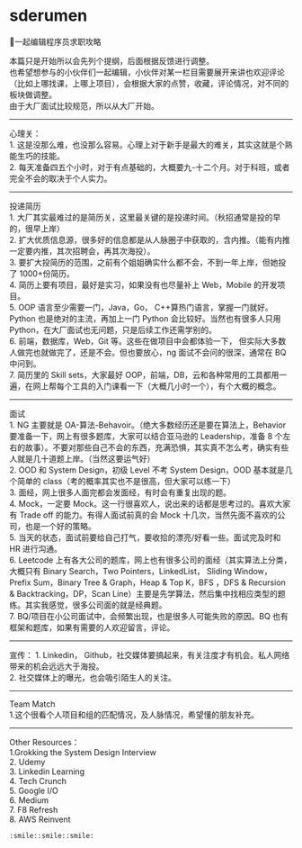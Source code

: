 # sderumen

:wave:一起编辑程序员求职攻略

本篇只是开始所以会先列个提纲，后面根据反馈进行调整。<br>
也希望想参与的小伙伴们一起编辑，小伙伴对某一栏目需要展开来讲也欢迎评论（比如上哪找课，上哪上项目），会根据大家的点赞，收藏，评论情况，对不同的板块做调整。<br>
由于大厂面试比较规范，所以从大厂开始。<br>

---

心理关：<br> 1. 这是没那么难，也没那么容易。心理上对于新手是最大的难关，其实这就是个熟能生巧的技能。<br> 2. 每天准备四五个小时，对于有点基础的，大概要九-十二个月。对于科班，或者完全不会的取决于个人实力。<br>

---

投递简历<br> 1. 大厂其实最难过的是简历关，这里最关键的是投递时间。（秋招通常是投的早的，很早上岸）<br> 2. 扩大优质信息源，很多好的信息都是从人脉圈子中获取的，含内推。（能有内推一定要内推，其次招聘会，再其次海投）。<br> 3. 要扩大投简历的范围，之前有个姐姐确实什么都不会，不到一年上岸，但她投了 1000+份简历。<br> 4. 简历上要有项目，最好是实习，如果没有也尽量补上 Web，Mobile 的开发项目。<br> 5. OOP 语言至少需要一门，Java，Go， C++算热门语言，掌握一门就好。Python 也是绝对的主流，再加上一门 Python 会比较好。当然也有很多人只用 Python，在大厂面试也无问题，只是后续工作还需学别的。<br> 6. 前端，数据库，Web，Git 等。这些在做项目中会都体验一下， 但实际大多数人做完也就做完了，还是不会。但也要放心，ng 面试不会问的很深，通常在 BQ 中问到。<br> 7. 简历里的 Skill sets，大家最好 OOP，前端，DB，云和各种常用的工具都用一遍，在网上帮每个工具的入门课看一下（大概几小时一个），有个大概的概念。<br>

---

面试<br> 1. NG 主要就是 OA-算法-Behavoir。（绝大多数经历还是要在算法上，Behavior 要准备一下，网上有很多题库，大家可以结合亚马逊的 Leadership，准备 8 个左右的故事）。不要对那些自己不会的东西，充满恐惧，其实真不怎么考，确实有些人就是几十道题上岸。（当然这要运气好）<br> 2. OOD 和 System Design，初级 Level 不考 System Design，OOD 基本就是几个简单的 class（考的概率其实也不是很高，但大家可以练一下）<br> 3. 面经，网上很多人面完都会发面经，有时会有重复出现的题。<br> 4. Mock，一定要 Mock。这一行很喜欢人，说出来的话都是思考过的。喜欢大家有 Trade off 的能力。有得人面试前真的会 Mock 十几次，当然先面不喜欢的公司，也是一个好的策略。<br> 5. 当天的状态，面试前要给自己打气，要收拾的漂亮/好看一些。面试完及时和 HR 进行沟通。<br> 6. Leetcode 上有各大公司的题库，网上也有很多公司的面经（其实算法上分类，大概只有 Binary Search，Two Pointers，LinkedList， Sliding Window，Prefix Sum，Binary Tree & Graph，Heap & Top K，BFS ，DFS & Recursion & Backtracking，DP，Scan Line）主要是先学算法，然后集中找相应类型的题练。其实我感觉，很多公司面的就是经典题。<br> 7. BQ/项目在小公司面试中，会频繁出现，也是很多人可能失败的原因。BQ 也有框架和题库，如果有需要的人欢迎留言，评论。<br>

---

宣传： 1. Linkedin， Github，社交媒体要搞起来，有关注度才有机会。私人网络带来的机会远远大于海投。<br> 2. 社交媒体上的曝光，也会吸引陌生人的关注。<br>

---

Team Match<br> 1.这个很看个人项目和组的匹配情况，及人脉情况，希望懂的朋友补充。<br>

---

Other Resources：<br>
1.Grokking the System Design Interview<br> 2. Udemy<br> 3. Linkedin Learning<br> 4. Tech Crunch<br> 5. Google I/O<br> 6. Medium<br> 7. F8 Refresh<br> 8. AWS Reinvent<br>

    :smile::smile::smile:
